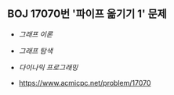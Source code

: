 ## BOJ 17070번 '파이프 옮기기 1' 문제 

* _그래프 이론_
* _그래프 탐색_
* _다이나믹 프로그래밍_

* https://www.acmicpc.net/problem/17070
